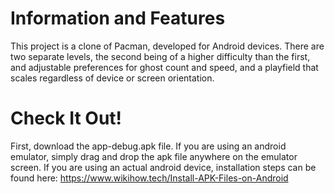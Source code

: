 # Information and Features
This project is a clone of Pacman, developed for Android devices. There are two separate levels, the second being of a higher difficulty than the first, and adjustable preferences for ghost count and speed, and a playfield that scales regardless of device or screen orientation.

# Check It Out!
First, download the app-debug.apk file. If you are using an android emulator, simply drag and drop the apk file anywhere on the emulator screen. If you are using an actual android device, installation steps can be found here: https://www.wikihow.tech/Install-APK-Files-on-Android
